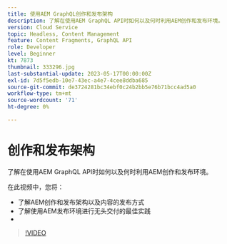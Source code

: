 ```yaml
---
title: 使用AEM GraphQL创作和发布架构
description: 了解在使用AEM GraphQL API时如何以及何时利用AEM创作和发布环境。
version: Cloud Service
topic: Headless, Content Management
feature: Content Fragments, GraphQL API
role: Developer
level: Beginner
kt: 7873
thumbnail: 333296.jpg
last-substantial-update: 2023-05-17T00:00:00Z
exl-id: 7d5f5edb-10e7-43ec-a4e7-4cee8ddba685
source-git-commit: de3724281bc34ebf0c24b2bb5e76b71bcc4ad5a0
workflow-type: tm+mt
source-wordcount: '71'
ht-degree: 0%

---
```


# 创作和发布架构

了解在使用AEM GraphQL API时如何以及何时利用AEM创作和发布环境。

在此视频中，您将：

+ 了解AEM创作和发布架构以及内容的发布方式
+ 了解使用AEM发布环境进行无头交付的最佳实践
+ 
>[!VIDEO](https://video.tv.adobe.com/v/333296?quality=12&learn=on)
